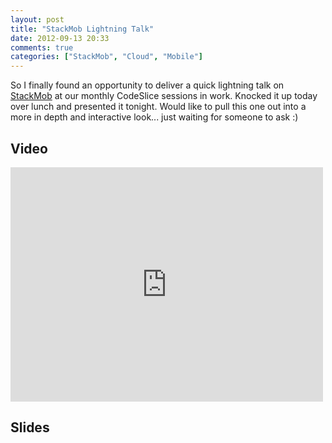 ```yaml
---
layout: post
title: "StackMob Lightning Talk"
date: 2012-09-13 20:33
comments: true
categories: ["StackMob", "Cloud", "Mobile"]
---
```


So I finally found an opportunity to deliver a quick lightning talk on [StackMob](http://stackmob.com) at our
monthly CodeSlice sessions in work.  Knocked it up today over lunch and presented it tonight.  Would like to
pull this one out into a more in depth and interactive look... just waiting for someone to ask :)

## Video

<iframe src="http://player.vimeo.com/video/49405807?title=0&amp;byline=0&amp;portrait=0&amp;color=ffffff" width="500" height="375" frameborder="0" webkitAllowFullScreen mozallowfullscreen allowFullScreen></iframe>

## Slides

<script async class="speakerdeck-embed" data-id="5051d07ffe08c30002031d18" data-ratio="1.3333333333333333" src="//speakerdeck.com/assets/embed.js"></script>
